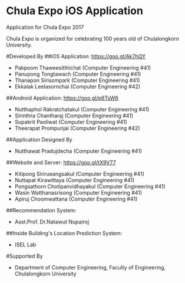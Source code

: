 # Chula Expo iOS Application
Application for Chula Expo 2017

Chula Expo is organized for celebrating 100 years old of Chulalongkorn University.

#Developed By
##iOS Application: https://goo.gl/Ak7hQY
* Pakpoom Thaweesitthichat (Computer Engineering #41)
* Panupong Tongtawach (Computer Engineering #41)
* Thanapon Sirisompark (Computer Engineering #41)
* Ekkalak Leelasornchai (Computer Engineering #42)

##Android Application: https://goo.gl/p6TsW6
* Nutthaphol Rakratchatakul (Computer Engineering #41)
* Sirinthra Chantharaj (Computer Engineering #41)
* Supakrit Paoliwat (Computer Engineering #41)
* Theerapat Prompunjai (Computer Engineering #42)

##Application Designed By
* Nutthawat Pradujdecha (Computer Engineering #41)

##Website and Server: https://goo.gl/tX9V77
* Kitipong Sirirueangsakul (Computer Engineering #41)
* Nuttapat Kirawittaya (Computer Engineering #41)
* Pongsathorn Chotipanvidhayakul (Computer Engineering #41)
* Wasin Watthanasrisong (Computer Engineering #41)
* Apiruj Choomwattana (Computer Engineering #41)

##Recommendation System:
* Asst.Prof. Dr.Natawut Nupairoj

##Inside Building's Location Prediction System:
* ISEL Lab

#Supported By
* Department of Computer Engineering, Faculty of Engineering, Chulalongkorn University
